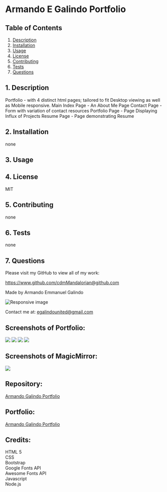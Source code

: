 # Armando E Galindo Portfolio

## Table of Contents
1. [ Description ](#desc)
2. [ Installation ](#install)
3. [ Usage ](#usage)
4. [ License ](#lic)
5. [ Contributing ](#contrib)
6. [ Tests ](#test)
7. [ Questions ](#quest)
    
<a name="desc"></a>
## 1. Description
Portfolio - with 4 distinct html pages; tailored to fit Desktop viewing as well as Mobile responsive. 
Main Index Page - An About Me Page
Contact Page   -   Form with variation of contact resources
Portfolio Page  -  Page Displaying Influx of Projects
Resume Page  -  Page demonstrating Resume

    
<a name="install"></a>
## 2. Installation
none
    
<a name="usage"></a>
## 3. Usage

    
<a name="lic"></a>
## 4. License
MIT
    
<a name="contrib"></a>
## 5. Contributing
none
    
<a name="test"></a>
## 6. Tests
none
    
<a name="quest"></a>
## 7. Questions
Please visit my GitHub to view all of my work:

https://www.github.com/cdmMandalorian@github.com 

Made by Armando Emmanuel Galindo

<img src="./assets/images/aeg-profile-pic.jpg" class="img-fluid" alt="Responsive image">

Contact me at: egalindounited@gmail.com

## Screenshots of Portfolio:
<img src="/assets/images/aegPortfolioAboutSS.png">
<img src="/assets/images/aegPortfolioResumeSS.png">
<img src="/assets/images/aegPortfolioPortCollecttSS.png">
<img src="/assets/images/aegPortfolioContactSS.png">

## Screenshots of MagicMirror:
<img src="/assets/images/magicMirrorScreenshot10-16-20.png">

## Repository:  
[Armando Galindo Portfolio](https://github.com/CdmMandalorian/Armando-E-Galindo-Portfolio)  

  
## Portfolio:  
[Armando Galindo Portfolio](https://cdmmandalorian.github.io/MResponsive-Portfolio/)

## Credits:  

HTML 5         
CSS       
Bootstrap       
Google Fonts API     
Awesome Fonts  API          
Javascript       
Node.js      
